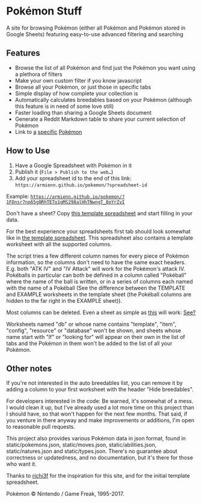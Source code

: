 # Pokémon Stuff

A site for browsing Pokémon (either all Pokémon and Pokémon stored in Google Sheets) featuring easy-to-use advanced filtering and searching

## Features

* Browse the list of all Pokémon and find just the Pokémon you want using a plethora of filters
* Make your own custom filter if you know javascript
* Browse all your Pokémon, or just those in specific tabs
* Simple display of how complete your collection is
* Automatically calculates breedables based on your Pokémon (although this feature is in need of some love still)
* Faster loading than sharing a Google Sheets document
* Generate a Reddit Markdown table to share your current selection of Pokémon
* Link to [a](https://armienn.github.io/pokemon/#Magearna) [specific](https://armienn.github.io/pokemon/#123) [Pokémon](https://armienn.github.io/pokemon/#nidoran-m)

## How to Use

1. Have a Google Spreadsheet with Pokémon in it
2. Publish it (`File > Publish to the web…`)
3. Add your spreadsheet id to the end of this link: `https://armienn.github.io/pokemon/?spreadsheet-id`

Example: [`https://armienn.github.io/pokemon/?1FOnsr7np65g0RhTETo1gMS298alHhTNwngT_8oYrZvI`](https://armienn.github.io/pokemon/?1FOnsr7np65g0RhTETo1gMS298alHhTNwngT_8oYrZvI)

Don't have a sheet? Copy [this template spreadsheet](https://docs.google.com/spreadsheets/d/1mhDDWpfizdO1AitOMzAxODRQYNlHQAkpRRqBauzn4cI/edit?usp=sharing) and start filling in your data.

For the best experience your spreadsheets first tab should look somewhat like in [the template spreadsheet](https://docs.google.com/spreadsheets/d/1mhDDWpfizdO1AitOMzAxODRQYNlHQAkpRRqBauzn4cI/edit?usp=sharing). This spreadsheet also contains a template worksheet with all the supported columns.

The script tries a few different column names for every piece of Pokémon information, so the columns don't need to have the same exact headers. E.g. both "ATK IV" and "IV Attack" will work for the Pokémon's attack IV. Pokéballs in particular can both be defined in a column called "Pokéball" where the name of the ball is written, or in a series of columns each named with the name of a Pokéball (See the difference between the TEMPLATE and EXAMPLE worksheets in the template sheet (the Pokéball columns are hidden to the far right in the EXAMPLE sheet)).

Most columns can be deleted. Even a sheet as simple as [this](https://docs.google.com/spreadsheets/d/1Co8N7zAWXhPnKHTUOdPbLunalSDoGyDVoftpvV0IxDY/edit?usp=sharing) will work: [See?](https://armienn.github.io/pokemon/?1Co8N7zAWXhPnKHTUOdPbLunalSDoGyDVoftpvV0IxDY#1)

Worksheets named "db" or whose name contains "template", "item", "config", "resource" or "database" won't be shown, and sheets whose name start with "lf" or "looking for" will appear on their own in the list of tabs and the Pokémon in them won't be added to the list of all your Pokémon.

## Other notes

If you're not interested in the auto breedables list, you can remove it by adding a column to your first worksheet with the header "Hide breedables".

For developers interested in the code: Be warned, it's somewhat of a mess. I would clean it up, but I've already used a lot more time on this project than I should have, so that won't happen for the next few months. That said, if you venture in there anyway and make improvements or additions, I'm open to reasonable pull requests.

This project also provides various Pokémon data in json format, found in static/pokemons.json, static/moves.json, static/abilities.json, static/natures.json and static/types.json. There's no guarantee about correctness or updatedness, and no documentation, but it's there for those who want it.

Thanks to [richi3f](https://github.com/richi3f) for the inspiration for this site, and for the initial template spreadsheet.

Pokémon &copy; Nintendo / Game Freak, 1995-2017.

